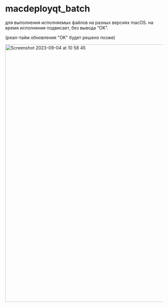 # macdeployqt_batch

для выполнения исполняемых файлов на разных версиях macOS.
на время исполнения подвисает, без вывода "OK".

(реал-тайм обновления "OK" будет решено позже)

<img width="825" alt="Screenshot 2023-09-04 at 10 58 45" src="https://github.com/dmytra/macdeployqt_batch/assets/105235692/6d75c68e-19e3-4ab7-a3a1-9d0833261147">
